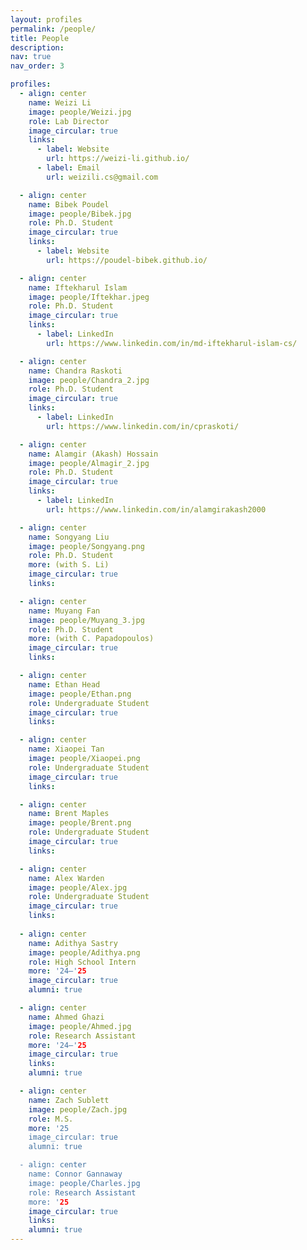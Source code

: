 ```yaml
---
layout: profiles
permalink: /people/
title: People
description: 
nav: true
nav_order: 3

profiles:
  - align: center 
    name: Weizi Li
    image: people/Weizi.jpg
    role: Lab Director
    image_circular: true 
    links: 
      - label: Website
        url: https://weizi-li.github.io/
      - label: Email
        url: weizili.cs@gmail.com

  - align: center
    name: Bibek Poudel
    image: people/Bibek.jpg
    role: Ph.D. Student
    image_circular: true 
    links:
      - label: Website
        url: https://poudel-bibek.github.io/

  - align: center
    name: Iftekharul Islam
    image: people/Iftekhar.jpeg
    role: Ph.D. Student
    image_circular: true 
    links: 
      - label: LinkedIn
        url: https://www.linkedin.com/in/md-iftekharul-islam-cs/

  - align: center
    name: Chandra Raskoti
    image: people/Chandra_2.jpg
    role: Ph.D. Student
    image_circular: true 
    links: 
      - label: LinkedIn
        url: https://www.linkedin.com/in/cpraskoti/

  - align: center
    name: Alamgir (Akash) Hossain 
    image: people/Almagir_2.jpg
    role: Ph.D. Student
    image_circular: true 
    links: 
      - label: LinkedIn
        url: https://www.linkedin.com/in/alamgirakash2000

  - align: center
    name: Songyang Liu
    image: people/Songyang.png
    role: Ph.D. Student 
    more: (with S. Li)
    image_circular: true 
    links:

  - align: center
    name: Muyang Fan
    image: people/Muyang_3.jpg
    role: Ph.D. Student 
    more: (with C. Papadopoulos)
    image_circular: true 
    links:

  - align: center
    name: Ethan Head
    image: people/Ethan.png
    role: Undergraduate Student
    image_circular: true
    links:

  - align: center
    name: Xiaopei Tan
    image: people/Xiaopei.png
    role: Undergraduate Student
    image_circular: true
    links:

  - align: center
    name: Brent Maples
    image: people/Brent.png
    role: Undergraduate Student
    image_circular: true
    links:

  - align: center
    name: Alex Warden
    image: people/Alex.jpg
    role: Undergraduate Student
    image_circular: true
    links:
    
  - align: center
    name: Adithya Sastry
    image: people/Adithya.png
    role: High School Intern
    more: '24—'25
    image_circular: true 
    alumni: true

  - align: center
    name: Ahmed Ghazi
    image: people/Ahmed.jpg
    role: Research Assistant
    more: '24—'25
    image_circular: true
    links:
    alumni: true

  - align: center
    name: Zach Sublett
    image: people/Zach.jpg
    role: M.S.
    more: '25
    image_circular: true
    alumni: true

  - align: center
    name: Connor Gannaway
    image: people/Charles.jpg
    role: Research Assistant
    more: '25
    image_circular: true
    links:
    alumni: true
---
```


